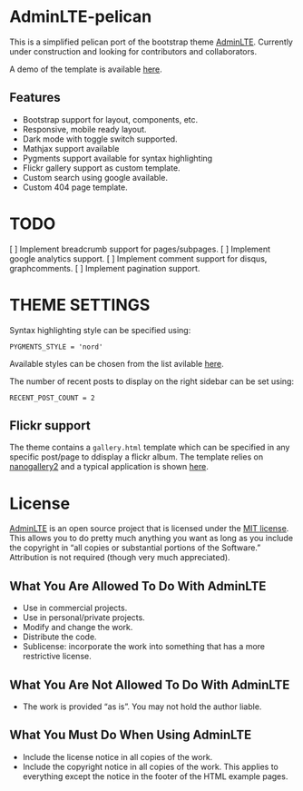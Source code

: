 # AdminLTE-pelican

This is a simplified pelican port of the bootstrap theme [AdminLTE](https://github.com/ColorlibHQ/AdminLTE/). Currently under construction and looking for contributors and collaborators.

A demo of the template is available [here](https://adminlte-pelican.github.io/).

## Features
* Bootstrap support for layout, components, etc.
* Responsive, mobile ready layout.
* Dark mode with toggle switch supported.
* Mathjax support available
* Pygments support available for syntax highlighting
* Flickr gallery support as custom template.
* Custom search using google available.
* Custom 404 page template.

# TODO
[ ] Implement breadcrumb support for pages/subpages.
[ ] Implement google analytics support.
[ ] Implement comment support for disqus, graphcomments.
[ ] Implement pagination support.

# THEME SETTINGS

Syntax highlighting style can be specified using:

    PYGMENTS_STYLE = 'nord'

Available styles can be chosen from the list avilable [here](https://pygments.org/styles/).

The number of recent posts to display on the right sidebar can be set using:

    RECENT_POST_COUNT = 2



## Flickr support
The theme contains a `gallery.html` template which can be specified in any specific post/page to ddisplay a flickr album. The template relies on [nanogallery2](https://nanogallery2.nanostudio.org/) and a typical application is shown [here](https://adminlte-pelican.github.io/photography/).

# License

[AdminLTE](https://adminlte.io/docs/3.2/index.html) is an open source project that is licensed under the [MIT license](https://opensource.org/licenses/MIT). This allows you to do pretty much anything you want as long as you include the copyright in “all copies or substantial portions of the Software.” Attribution is not required (though very much appreciated).

## What You Are Allowed To Do With AdminLTE

* Use in commercial projects.
* Use in personal/private projects.
* Modify and change the work.
* Distribute the code.
* Sublicense: incorporate the work into something that has a more restrictive license.

## What You Are Not Allowed To Do With AdminLTE

* The work is provided “as is”. You may not hold the author liable.

## What You Must Do When Using AdminLTE

* Include the license notice in all copies of the work.
* Include the copyright notice in all copies of the work. This applies to everything except the notice in the footer of the HTML example pages.


